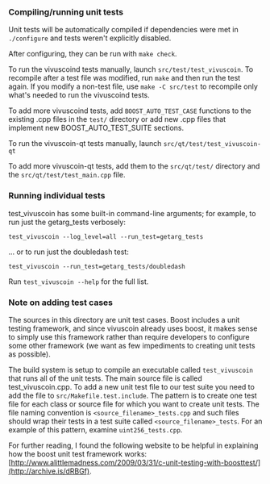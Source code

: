 ### Compiling/running unit tests

Unit tests will be automatically compiled if dependencies were met in `./configure`
and tests weren't explicitly disabled.

After configuring, they can be run with `make check`.

To run the vivuscoind tests manually, launch `src/test/test_vivuscoin`. To recompile
after a test file was modified, run `make` and then run the test again. If you
modify a non-test file, use `make -C src/test` to recompile only what's needed
to run the vivuscoind tests.

To add more vivuscoind tests, add `BOOST_AUTO_TEST_CASE` functions to the existing
.cpp files in the `test/` directory or add new .cpp files that
implement new BOOST_AUTO_TEST_SUITE sections.

To run the vivuscoin-qt tests manually, launch `src/qt/test/test_vivuscoin-qt`

To add more vivuscoin-qt tests, add them to the `src/qt/test/` directory and
the `src/qt/test/test_main.cpp` file.

### Running individual tests

test_vivuscoin has some built-in command-line arguments; for
example, to run just the getarg_tests verbosely:

    test_vivuscoin --log_level=all --run_test=getarg_tests

... or to run just the doubledash test:

    test_vivuscoin --run_test=getarg_tests/doubledash

Run `test_vivuscoin --help` for the full list.

### Note on adding test cases

The sources in this directory are unit test cases.  Boost includes a
unit testing framework, and since vivuscoin already uses boost, it makes
sense to simply use this framework rather than require developers to
configure some other framework (we want as few impediments to creating
unit tests as possible).

The build system is setup to compile an executable called `test_vivuscoin`
that runs all of the unit tests.  The main source file is called
test_vivuscoin.cpp. To add a new unit test file to our test suite you need
to add the file to `src/Makefile.test.include`. The pattern is to create
one test file for each class or source file for which you want to create
unit tests.  The file naming convention is `<source_filename>_tests.cpp`
and such files should wrap their tests in a test suite
called `<source_filename>_tests`. For an example of this pattern,
examine `uint256_tests.cpp`.

For further reading, I found the following website to be helpful in
explaining how the boost unit test framework works:
[http://www.alittlemadness.com/2009/03/31/c-unit-testing-with-boosttest/](http://archive.is/dRBGf).
